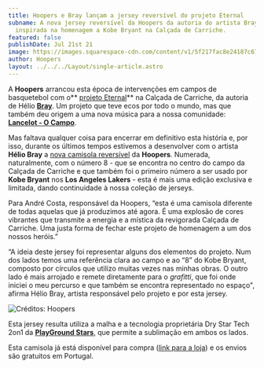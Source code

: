 ```yaml
---
title: Hoopers e Bray lançam a jersey reversível do projeto Eternal
subname: A nova jersey reversível da Hoopers da autoria do artista Bray
  inspirada na homenagem a Kobe Bryant na Calçada de Carriche.
featured: false
publishDate: Jul 21st 21
image: https://images.squarespace-cdn.com/content/v1/5f217fac8e24187c674282cd/1626958731434-9TBY2LTLXAH7O4YNOJRY/artbrayhero.jpg?format=1500w
author: Hoopers
layout: ../../../Layout/single-article.astro
---
```

<!--StartFragment-->

A **Hoopers** arrancou esta época de intervenções em campos de basquetebol com o** [projeto Eternal](https://www.instagram.com/p/COYmexihOVF/)** na Calçada de Carriche, da autoria de Hélio **[Bray](https://www.instagram.com/heliobray/)**. Um projeto que teve ecos por todo o mundo, mas que também deu origem a uma nova música para a nossa comunidade: **[Lancelot - O Campo](https://www.youtube.com/watch?v=8EgWTUZ2qKA)**.

Mas faltava qualquer coisa para encerrar em definitivo esta história e, por isso, durante os últimos tempos estivemos a desenvolver com o artista **Hélio Bray** a [nova camisola reversível](https://hoopers.store/collections/jerseys/products/jersey-helio-bray-x-hoopers) da **Hoopers**. Numerada, naturalmente, com o número 8 - que se encontra no centro do campo da Calçada de Carriche e que também foi o primeiro número a ser usado por **Kobe Bryant** nos **Los Angeles Lakers** - esta é mais uma edição exclusiva e limitada, dando continuidade à nossa coleção de jerseys.

Para André Costa, responsável da Hoopers, “esta é uma camisola diferente de todas aquelas que já produzimos até agora. É uma explosão de cores vibrantes que transmite a energia e a mística da revigorada Calçada de Carriche. Uma justa forma de fechar este projeto de homenagem a um dos nossos heróis.”

“A ideia deste jersey foi representar alguns dos elementos do projeto. Num dos lados temos uma referência clara ao campo e ao “8” do Kobe Bryant, composto por círculos que utilizo muitas vezes nas minhas obras. O outro lado é mais arrojado e remete diretamente para o *grafitti*, que foi onde iniciei o meu percurso e que também se encontra representado no espaço", afirma Hélio Bray, artista responsável pelo projeto e por esta jersey.

<!--EndFragment-->

![Créditos: Hoopers](https://images.squarespace-cdn.com/content/v1/5f217fac8e24187c674282cd/1626958731434-9TBY2LTLXAH7O4YNOJRY/artbrayhero.jpg?format=1500w "Créditos: Hoopers")

<!--StartFragment-->

Esta jersey resulta utiliza a malha e a tecnologia proprietária Dry Star Tech 2on1 da **[PlayGround Stars](https://www.instagram.com/playgroundstars/)**, que permite a sublimação em ambos os lados.

Esta camisola já está disponível para compra ([link para a loja](https://hoopers.store/products/jersey-helio-bray-x-hoopers)) e os envios são gratuitos em Portugal.



<!--EndFragment-->